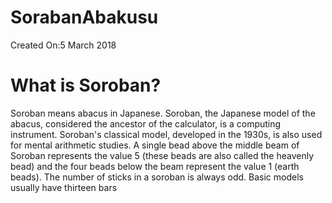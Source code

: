 # SorabanAbakusu
Created On:‎5 ‎March ‎2018
# What is Soroban?
Soroban means abacus in Japanese. Soroban, the Japanese model of the abacus, considered the ancestor of the calculator, is a computing instrument. Soroban's classical model, developed in the 1930s, is also used for mental arithmetic studies.
A single bead above the middle beam of Soroban represents the value 5 (these beads are also called the heavenly bead) and the four beads below the beam represent the value 1 (earth beads). The number of sticks in a soroban is always odd. Basic models usually have thirteen bars
